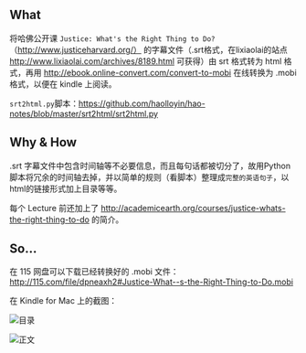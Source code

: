 ## What 

将哈佛公开课 `Justice: What's the Right Thing to Do?`（http://www.justiceharvard.org/） 的字幕文件（.srt格式，在lixiaolai的站点 http://www.lixiaolai.com/archives/8189.html 可获得）由 srt 格式转为 html 格式，再用 http://ebook.online-convert.com/convert-to-mobi 在线转换为 .mobi 格式，以便在 kindle 上阅读。

`srt2html.py`脚本：https://github.com/haolloyin/hao-notes/blob/master/srt2html/srt2html.py

## Why & How 

.srt 字幕文件中包含时间轴等不必要信息，而且每句话都被切分了，故用Python脚本将冗余的时间轴去掉，并以简单的规则（看脚本）整理成`完整的英语句子`，以html的链接形式加上目录等等。

每个 Lecture 前还加上了 http://academicearth.org/courses/justice-whats-the-right-thing-to-do 的简介。

## So... 

在 115 网盘可以下载已经转换好的 .mobi 文件：
http://115.com/file/dpneaxh2#Justice-What--s-the-Right-Thing-to-Do.mobi 

在 Kindle for Mac 上的截图：

![目录](https://github.com/haolloyin/hao-notes/raw/master/srt2html/Screenshot%202012-03-28%20PM07.08.09.png) 


![正文](https://github.com/haolloyin/hao-notes/raw/master/srt2html/Screenshot%202012-03-28%20PM07.08.26.png)


